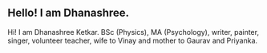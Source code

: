 ## Hello! I am Dhanashree.

Hi! I am Dhanashree Ketkar. BSc (Physics), MA (Psychology), writer, painter, singer, volunteer teacher, wife to Vinay and mother to Gaurav and Priyanka.  
